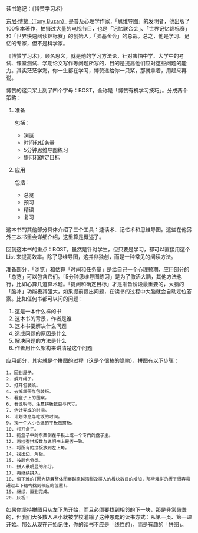 读书笔记：《博赞学习术》

[东尼·博赞（Tony Buzan）](https://zh.wikipedia.org/wiki/%E6%89%98%E5%B0%BC%C2%B7%E5%B8%83%E8%A9%B9)
是普及心理学作家，「思维导图」的发明者，他出版了100多本著作，拍摄过大量的电视节目，也是「记忆联合会」、「世界记忆锦标赛」和「世界快速阅读锦标赛」的创始人，「脑基金会」的总裁。总之，他是学习、记忆的专家，但不是科学家。

《博赞学习术》，顾名思义，就是他的学习方法论，针对害怕中学、大学中的考试、课堂测试、学期论文写作等问题所写的，目的是提高他们应对这些问题的能力。其实茫茫学海，你一生都在学习，博赞递给你一只桨，那就拿着，用起来再说。

博赞的这只桨上刻了四个字母：BOST，全称是「博赞有机学习技巧」。分成两个策略：

1. 准备

	包括：

	- 浏览
	- 时间和任务量
	- 5分钟思维导图练习
	- 提问和确定目标

2. 应用

	包括：

	- 总览
	- 预习
	- 精读
	- 复习

这本书的其他部分具体介绍了三个工具：速读术、记忆术和思维导图。这些在他另外三本书里会详细介绍，这里算是概述了。

回到这本书的重点：BOST。虽然是针对学生，但只要是学习，都可以直接用这个 List 来提高效率。除了思维导图，这并非独创，而是一种常见的阅读方法。

准备部分，「浏览」和估算「时间和任务量」是给自己一个心理预期，应用部分的「总览」可以包含它们。「5分钟思维导图练习」是为了激活大脑，其他方法也行，比如心算几道算术题。「提问和确定目标」才是准备阶段最重要的，大脑的「脑补」功能极其强大，如果提前提出问题，在读书的过程中大脑就会自动定位答案。比如任何书都可以问的问题：

1. 这是一本什么样的书
2. 这本书的背景，作者是谁
3. 这本书要解决什么问题
4. 造成问题的原因是什么
5. 解决问题的方法是什么
6. 作者用什么架构来讲清楚这个问题

应用部分，其实就是个拼图的过程（这是个很棒的隐喻），拼图有以下步骤：

```
1. 回到屋子。
2. 解开绳子。
3. 打开包装纸。
4. 去掉丝带与包装纸。
5. 看盒子上的图案。
6. 看说明书，注意拼板数目与尺寸。
7. 估计完成的时间。
8. 计划休息与吃饭的时间。
9. 找一个大小合适的平板放拼板。
10. 打开盒子。
11. 把盒子中的东西倒在平板上或一个专门的盘子里。
12. 再检查拼板数与说明书上是否一致。
13. 将所有的拼板放到左上角。
14. 找出边、角板。
15. 按颜色分类。
16. 拼入最明显的部分。
17. 再继续拼入。
18. 留下难的(因为随着整体图案越来越清晰及拼人的板块数目的增加，那些难拼的板子很容易通过上下结构找到相应的位置)。
19. 继续，直到完成。
20. 庆祝!
```

如果你坚持拼图只从左下角开始，而且必须要找到相邻的下一块，那是非常愚蠢的，但我们大多数人从小就被学校灌输了这种愚蠢的读书方式：从第一页、第一课开始。那么从现在开始记住，你的读书不应是「线性的」，而是有趣的「拼图」。


